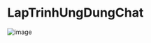 ﻿# LapTrinhUngDungChat

![image](https://github.com/2051150118TranNgocHung/LapTrinhUngDungChat/assets/164588495/6b32ea10-d836-4b4c-bb55-a7e37b889dfc)
